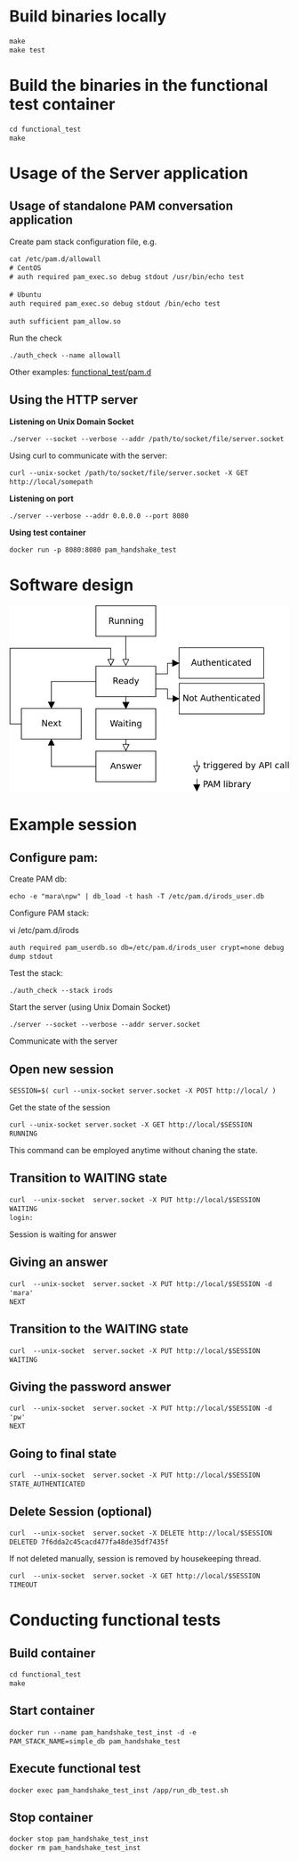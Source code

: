 # Build binaries locally

```
make 
make test
```

# Build the binaries in the functional test container

```
cd functional_test
make
```

# Usage of the Server application

## Usage of standalone PAM conversation application

Create pam stack configuration file, e.g.
```
cat /etc/pam.d/allowall
# CentOS
# auth required pam_exec.so debug stdout /usr/bin/echo test

# Ubuntu 
auth required pam_exec.so debug stdout /bin/echo test

auth sufficient pam_allow.so
```

Run the check
```
./auth_check --name allowall
```

Other examples:
[functional_test/pam.d](pam.d)


## Using the HTTP server
**Listening on Unix Domain Socket**

```
./server --socket --verbose --addr /path/to/socket/file/server.socket
```

Using curl to communicate with the server:

```
curl --unix-socket /path/to/socket/file/server.socket -X GET http://local/somepath
```


**Listening on port**

```
./server --verbose --addr 0.0.0.0 --port 8080
```

**Using test container**

```
docker run -p 8080:8080 pam_handshake_test
```

# Software design

![StateDiagram](doc/StateDiagram.png)

# Example session

## Configure pam:

Create PAM db:
```
echo -e "mara\npw" | db_load -t hash -T /etc/pam.d/irods_user.db
```

Configure PAM stack:

vi /etc/pam.d/irods
```
auth required pam_userdb.so db=/etc/pam.d/irods_user crypt=none debug dump stdout
```

Test the stack:
```
./auth_check --stack irods
```

Start the server (using Unix Domain Socket)
```
./server --socket --verbose --addr server.socket
```

Communicate with the server

## Open new session

```
SESSION=$( curl --unix-socket server.socket -X POST http://local/ )
```

Get the state of the session
```
curl --unix-socket server.socket -X GET http://local/$SESSION
RUNNING
```

This command can be employed anytime without chaning the state.

## Transition to WAITING state

```
curl  --unix-socket  server.socket -X PUT http://local/$SESSION
WAITING
login:
```
Session is waiting for answer

## Giving an answer

```
curl  --unix-socket  server.socket -X PUT http://local/$SESSION -d 'mara'
NEXT
```

## Transition to the WAITING state
```
curl  --unix-socket  server.socket -X PUT http://local/$SESSION
WAITING
```

## Giving the password answer

```
curl  --unix-socket  server.socket -X PUT http://local/$SESSION -d 'pw'
NEXT
```

## Going to final state
```
curl  --unix-socket  server.socket -X PUT http://local/$SESSION
STATE_AUTHENTICATED
```

## Delete Session (optional)

```
curl  --unix-socket  server.socket -X DELETE http://local/$SESSION
DELETED 7f6dda2c45cacd477fa48de35df7435f
```

If not deleted manually, session is removed by housekeeping thread.

```
curl  --unix-socket  server.socket -X GET http://local/$SESSION
TIMEOUT
```

# Conducting functional tests

## Build container
```
cd functional_test
make
```

## Start container
```
docker run --name pam_handshake_test_inst -d -e PAM_STACK_NAME=simple_db pam_handshake_test
```

## Execute functional test

```
docker exec pam_handshake_test_inst /app/run_db_test.sh
```

## Stop container

```
docker stop pam_handshake_test_inst
docker rm pam_handshake_test_inst
```
